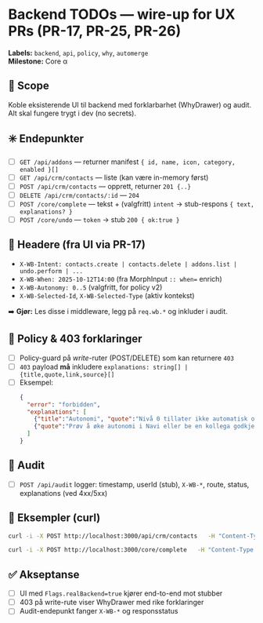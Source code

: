 
# Backend TODOs — wire-up for UX PRs (PR-17, PR-25, PR-26)

**Labels:** `backend`, `api`, `policy`, `why`, `automerge`  
**Milestone:** Core α

## 🎯 Scope
Koble eksisterende UI til backend med forklarbarhet (WhyDrawer) og audit. Alt skal fungere trygt i dev (no secrets).

## ✳️ Endepunkter
- [ ] `GET /api/addons` — returner manifest `{ id, name, icon, category, enabled }[]`
- [ ] `GET /api/crm/contacts` — liste (kan være in-memory først)
- [ ] `POST /api/crm/contacts` — opprett, returner `201 {..}`
- [ ] `DELETE /api/crm/contacts/:id` — `204`
- [ ] `POST /core/complete` — tekst + (valgfritt) `intent` → stub-respons `{ text, explanations? }`
- [ ] `POST /core/undo` — `token` → stub `200 { ok:true }`

## 🧭 Headere (fra UI via PR-17)
- `X-WB-Intent: contacts.create | contacts.delete | addons.list | undo.perform | ...`
- `X-WB-When: 2025-10-12T14:00` (fra MorphInput `:: when=` enrich)
- `X-WB-Autonomy: 0..5` (valgfritt, for policy v2)
- `X-WB-Selected-Id`, `X-WB-Selected-Type` (aktiv kontekst)

➡️ **Gjør:** Les disse i middleware, legg på `req.wb.*` og inkluder i audit.

## 🧰 Policy & 403 forklaringer
- [ ] Policy-guard på *write*-ruter (POST/DELETE) som kan returnere `403`
- [ ] `403` payload **må** inkludere `explanations: string[] | {title,quote,link,source}[]`
- [ ] Eksempel:
  ```json
  {
    "error": "forbidden",
    "explanations": [
      {"title":"Autonomi", "quote":"Nivå 0 tillater ikke automatisk opprettelse", "source":"Policy"},
      {"quote":"Prøv å øke autonomi i Navi eller be en kollega godkjenne"}
    ]
  }
  ```

## 🧾 Audit
- [ ] `POST /api/audit` logger: timestamp, userId (stub), `X-WB-*`, route, status, explanations (ved 4xx/5xx)

## 🔎 Eksempler (curl)
```bash
curl -i -X POST http://localhost:3000/api/crm/contacts   -H "Content-Type: application/json"   -H "X-WB-Intent: contacts.create"   -H "X-WB-When: 2025-10-12T14:00"   -d '{"name":"Ada Lovelace","email":"ada@example.com"}'
```

```bash
curl -i -X POST http://localhost:3000/core/complete   -H "Content-Type: application/json"   -H "X-WB-Intent: chat.summarize"   -d '{"text":"Lag utkast til e-post"}'
```

## ✅ Akseptanse
- [ ] UI med `Flags.realBackend=true` kjører end-to-end mot stubber
- [ ] 403 på write-rute viser WhyDrawer med rike forklaringer
- [ ] Audit-endepunkt fanger `X-WB-*` og responsstatus
